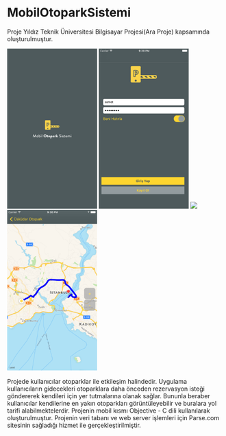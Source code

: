 # MobilOtoparkSistemi

Proje Yıldız Teknik Üniversitesi Bilgisayar Projesi(Ara Proje) kapsamında oluşturulmuştur.

<img src="https://github.com/sametgolgeci/MobilOtoparkSistemi/blob/master/YüklenmeEkranı0.png" width="210px">  <img src="https://github.com/sametgolgeci/MobilOtoparkSistemi/blob/master/GirişEkranı0.png" width="210px">  <img src="https://github.com/sametgolgeci/MobilOtoparkSistemi/blob/master/ListeEkranı0.png" width="210px">  <img src="https://github.com/sametgolgeci/MobilOtoparkSistemi/blob/master/YolTarifiEkranı0.png" width="210px">




Projede kullanıcılar otoparklar ile etkileşim halindedir. Uygulama kullanıcıların gidecekleri otoparklara daha önceden rezervasyon isteği göndererek kendileri için yer tutmalarına olanak sağlar. Bununla beraber kullanıcılar kendilerine en yakın otoparkları görüntüleyebilir ve buralara yol tarifi alabilmektelerdir. Projenin mobil kısmı Objective - C dili kullanılarak oluşturulmuştur. Projenin veri tabanı ve web server işlemleri için Parse.com sitesinin sağladığı hizmet ile gerçekleştirilmiştir.
